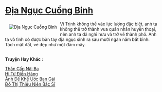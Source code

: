 <a href="https://truyentiki.com/dia-nguc-cuong-binh.31727/" title="Địa Ngục Cuồng Binh"><h1>Địa Ngục Cuồng Binh</h1></a><div style="display:table"><img align="right" style="float: left; padding: 10px;" src="https://truyentiki.com/a/img/str/src/31727.jpg" alt="Địa Ngục Cuồng Binh">Vì Trịnh không thể vào lực lượng đặc biệt, anh ta không thể trở thành vua quân nhân huyền thoại, nên anh ta đã nghỉ hưu và trở về thành phố. Anh ta vô tình có được bàn tay địa ngục sinh ra sau mười ngàn năm bất bình. Tách mặt đất, vẻ đẹp như một đám mây.</div><p><br><b>Truyện Hay Khác :</b></p><a href="https://truyentiki.com/than-cap-nai-ba.31726/" alt="Thần Cấp Nãi Ba">Thần Cấp Nãi Ba</a><br/><a href="https://github.com/nownovels/truyenhay/tree/master/truyenhay/30638/README.md" alt="Hỉ Từ Điền Hàng">Hỉ Từ Điền Hàng</a><br/><a href="https://github.com/nownovels/topcv/tree/master/truyenhay/31667/README.md" alt="Ảnh Đế Khế Ước Bạn Gái">Ảnh Đế Khế Ước Bạn Gái</a><br/><a href="https://wikitruyen.wordpress.com/2020/06/23/do-thi-thieu-nien-bac-si/" alt="Đô Thị Thiếu Niên Bác Sĩ">Đô Thị Thiếu Niên Bác Sĩ</a><br/>